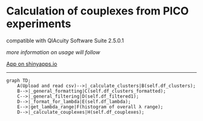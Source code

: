 # Calculation of couplexes from PICO experiments

compatible with QIAcuity Software Suite 2.5.0.1

*more information on usage will follow*

[App on shinyapps.io](https://thundert.shinyapps.io/calculate_couplexes/)


---

```mermaid
graph TD;
    A(Upload and read csv)-->|_calculate_clusters|B(self.df_clusters);
    B-->|_general_formatting|C(self.df_clusters_formatted);
    C-->|_general_filtering|D(self.df_filtered1);
    D-->|_format_for_lambda|E(self.df_lambda);
    E-->|get_lambda_range|F(histogram of overall λ range);
    D-->|_calculate_couplexes|H(self.df_couplexes);

```

<!-- (re)deploying the app

```powershell
rsconnect deploy shiny C:\Users\tl100\PycharmProjects\shiny_amulator --name thundert --title calculate_couplexes
``` -->

<!-- rename git repository
* disconnect from remote ```git remote rm origin```
* add the new remote branch ```git remote add origin https://github.com/LangeTo/calculations-pico.git```
* then set upstream branch ```git push --set-upstream origin master``` -->

<!-- might also be interesting instead of shiny: https://docs.bokeh.org/en/latest/index.html#  -->